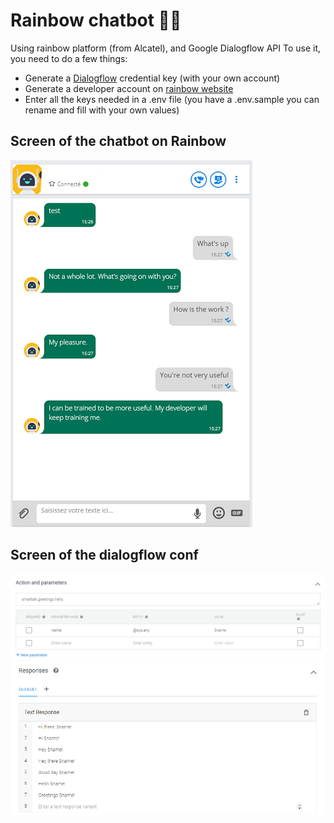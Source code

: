 ﻿# Rainbow chatbot 🤖🌈

Using rainbow platform (from Alcatel), and Google Dialogflow API
To use it, you need to do a few things:

- Generate a [Dialogflow](https://dialogflow.com/docs/reference/v2-agent-setup) credential key (with your own account)
- Generate a developer account on [rainbow website](https://hub.openrainbow.com/#/)
- Enter all the keys needed in a .env file (you have a .env.sample you can rename and fill with your own values)

## Screen of the chatbot on Rainbow
![screen_app](screenshot_chatbot.png)

## Screen of the dialogflow conf
![dialogflow conf](dialogflowconf.png)
![dialogflowconf2](dialogflow-conf-2.png)


